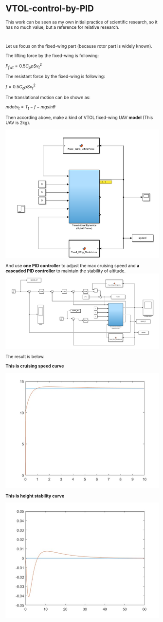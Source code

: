# VTOL-control-by-PID
This work can be seen as my own initial practice of scientific research, so it has no much value, but a reference for relative research.
  
&nbsp;
&nbsp;
&nbsp;
&nbsp;

Let us focus on the fixed-wing part (because rotor part is widely known).

The lifting force by the fixed-wing is following:

$F_{fwt} = 0.5{C_p} \rho S{v_t}^2$

The resistant force by the fixed-wing is following:

$f = 0.5{C_d}{\rho}S{v_t}^2$

The translational motion can be shown as:

$m dot{v_t} = T_t - f - mgsin{\theta}$

Then according above, make a kind of VTOL fixed-wing UAV **model** (This UAV is 2kg).

![UAV_model](./images/controller_1.png "UAV_model")

And use **one PID controller** to adjust the max cruising speed and **a cascaded PID controller** to maintain the stability of altitude.
![PID_model](./images/controller_2.png "PID_model")

The result is below.

**This is cruising speed curve**

![cruising_speed](./images/speed_curve.jpg "cruising speed")

**This is height stability curve**

![height_stability](./images/height_curve.jpg "height_stability")
